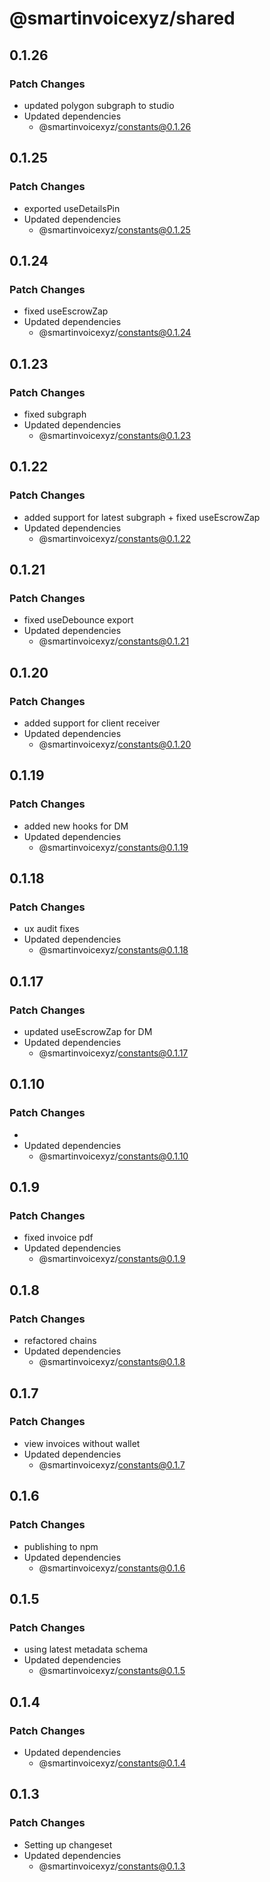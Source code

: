 # @smartinvoicexyz/shared

## 0.1.26

### Patch Changes

- updated polygon subgraph to studio
- Updated dependencies
  - @smartinvoicexyz/constants@0.1.26

## 0.1.25

### Patch Changes

- exported useDetailsPin
- Updated dependencies
  - @smartinvoicexyz/constants@0.1.25

## 0.1.24

### Patch Changes

- fixed useEscrowZap
- Updated dependencies
  - @smartinvoicexyz/constants@0.1.24

## 0.1.23

### Patch Changes

- fixed subgraph
- Updated dependencies
  - @smartinvoicexyz/constants@0.1.23

## 0.1.22

### Patch Changes

- added support for latest subgraph + fixed useEscrowZap
- Updated dependencies
  - @smartinvoicexyz/constants@0.1.22

## 0.1.21

### Patch Changes

- fixed useDebounce export
- Updated dependencies
  - @smartinvoicexyz/constants@0.1.21

## 0.1.20

### Patch Changes

- added support for client receiver
- Updated dependencies
  - @smartinvoicexyz/constants@0.1.20

## 0.1.19

### Patch Changes

- added new hooks for DM
- Updated dependencies
  - @smartinvoicexyz/constants@0.1.19

## 0.1.18

### Patch Changes

- ux audit fixes
- Updated dependencies
  - @smartinvoicexyz/constants@0.1.18

## 0.1.17

### Patch Changes

- updated useEscrowZap for DM
- Updated dependencies
  - @smartinvoicexyz/constants@0.1.17

## 0.1.10

### Patch Changes

-
- Updated dependencies
  - @smartinvoicexyz/constants@0.1.10

## 0.1.9

### Patch Changes

- fixed invoice pdf
- Updated dependencies
  - @smartinvoicexyz/constants@0.1.9

## 0.1.8

### Patch Changes

- refactored chains
- Updated dependencies
  - @smartinvoicexyz/constants@0.1.8

## 0.1.7

### Patch Changes

- view invoices without wallet
- Updated dependencies
  - @smartinvoicexyz/constants@0.1.7

## 0.1.6

### Patch Changes

- publishing to npm
- Updated dependencies
  - @smartinvoicexyz/constants@0.1.6

## 0.1.5

### Patch Changes

- using latest metadata schema
- Updated dependencies
  - @smartinvoicexyz/constants@0.1.5

## 0.1.4

### Patch Changes

- Updated dependencies
  - @smartinvoicexyz/constants@0.1.4

## 0.1.3

### Patch Changes

- Setting up changeset
- Updated dependencies
  - @smartinvoicexyz/constants@0.1.3
